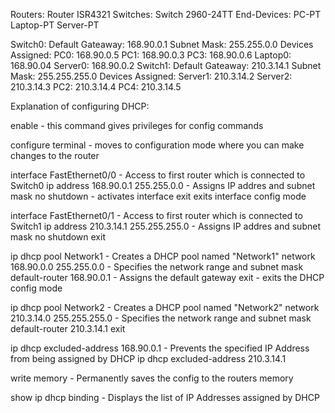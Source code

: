 Routers: 
    Router ISR4321
Switches:
    Switch 2960-24TT
End-Devices:
    PC-PT
    Laptop-PT
    Server-PT

Switch0:
    Default Gateaway: 168.90.0.1
    Subnet Mask: 255.255.0.0
    Devices Assigned: 
        PC0: 168.90.0.5
        PC1: 168.90.0.3
        PC3: 168.90.0.6
        Laptop0: 168.90.04
        Server0: 168.90.0.2
Switch1:
    Default Gateaway: 210.3.14.1
    Subnet Mask: 255.255.255.0
    Devices Assigned: 
        Server1: 210.3.14.2
        Server2: 210.3.14.3
        PC2: 210.3.14.4
        PC4: 210.3.14.5
        
Explanation of configuring DHCP:

enable - this command gives privileges for config commands

configure terminal - moves to configuration mode where you can make changes to the router 

interface FastEthernet0/0 - Access to first router which is connected to Switch0
ip address 168.90.0.1 255.255.0.0 - Assigns IP addres and subnet mask
no shutdown - activates interface
exit exits interface config mode

interface FastEthernet0/1 - Access to first router which is connected to Switch1
ip address 210.3.14.1 255.255.255.0 - Assigns IP addres and subnet mask
no shutdown
exit

ip dhcp pool Network1 - Creates a DHCP pool named "Network1"
network 168.90.0.0 255.255.0.0 - Specifies the network range and subnet mask
default-router 168.90.0.1 - Assigns the default gateway
exit - exits the DHCP config mode

ip dhcp pool Network2 - Creates a DHCP pool named "Network2"
network 210.3.14.0 255.255.255.0 - Specifies the network range and subnet mask
default-router 210.3.14.1
exit

ip dhcp excluded-address 168.90.0.1 - Prevents the specified IP Address from being assigned by DHCP
ip dhcp excluded-address 210.3.14.1

write memory - Permanently saves the config to the routers memory

show ip dhcp binding - Displays the list of IP Addresses assigned by DHCP